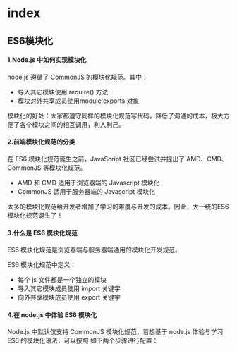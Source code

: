 # index
## ES6模块化

#### 1.Node.js 中如何实现模块化

node.js 遵循了 CommonJS 的模块化规范。其中：

- 导入其它模块使用 require() 方法
- 模块对外共享成员使用module.exports 对象

模块化的好处：大家都遵守同样的模块化规范写代码，降低了沟通的成本，极大方便了各个模块之间的相互调用，利人利己。

#### 2.前端模块化规范的分类

在 ES6 模块化规范诞生之前，JavaScript 社区已经尝试并提出了 AMD、CMD、CommonJS 等模块化规范。

- AMD 和 CMD 适用于浏览器端的 Javascript 模块化
- CommonJS 适用于服务器端的 Javascript 模块化

太多的模块化规范给开发者增加了学习的难度与开发的成本。因此，大一统的ES6 模块化规范诞生了！

#### 3.什么是 ES6 模块化规范

ES6 模块化规范是浏览器端与服务器端通用的模块化开发规范。

ES6 模块化规范中定义：

- 每个 js 文件都是一个独立的模块
- 导入其它模块成员使用 import 关键字
- 向外共享模块成员使用 export 关键字

#### 4.在 node.js 中体验 ES6 模块化

Node.js 中默认仅支持 CommonJS 模块化规范，若想基于 node.js 体验与学习 ES6 的模块化语法，可以按照
如下两个步骤进行配置：
